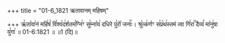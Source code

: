 +++
title = "01-6_1821 ऋतावानम् महिषम्"

+++
ऋ꣣ता꣡वा꣢नं महि꣣षं꣢ वि꣣श्व꣡द꣢र्शतम꣣ग्नि꣢ꣳ सु꣣म्ना꣡य꣢ दधिरे पु꣣रो꣡ जनाः꣢꣯। श्रु꣡त्क꣢र्णꣳ स꣣प्र꣡थ꣢स्तमं त्वा गि꣣रा꣢꣫ दैव्यं꣣ मा꣡नु꣢षा यु꣣गा꣢ ॥ 01-6:1821 ॥ ॥1 (दि)॥